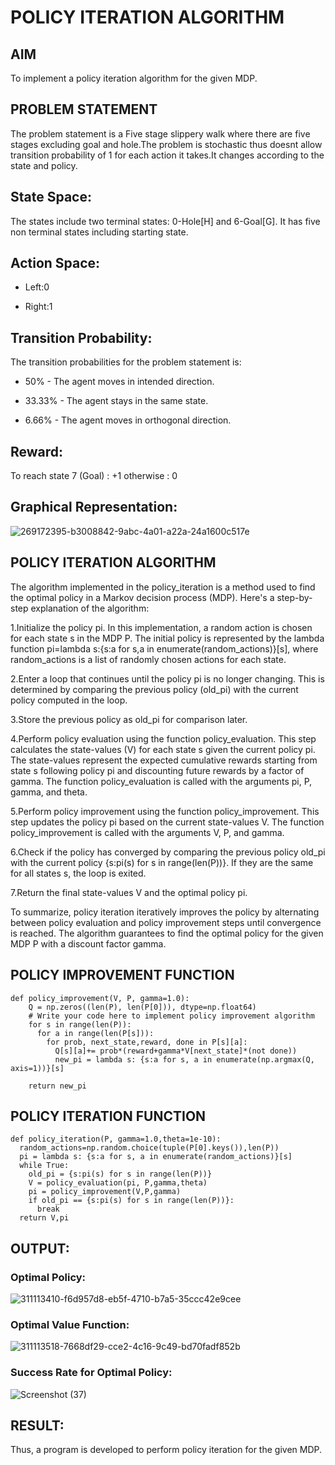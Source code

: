 # POLICY ITERATION ALGORITHM

## AIM
To implement a policy iteration algorithm for the given MDP.

## PROBLEM STATEMENT
The problem statement is a Five stage slippery walk where there are five stages excluding goal and hole.The problem is stochastic thus doesnt allow transition probability of 1 for each action it takes.It changes according to the state and policy.

## State Space:
The states include two terminal states: 0-Hole[H] and 6-Goal[G]. It has five non terminal states including starting state.

## Action Space:
* Left:0

* Right:1

## Transition Probability:
The transition probabilities for the problem statement is:

* 50% - The agent moves in intended direction.

* 33.33% - The agent stays in the same state.

* 6.66% - The agent moves in orthogonal direction.

## Reward:
To reach state 7 (Goal) : +1 otherwise : 0
## Graphical Representation:
![269172395-b3008842-9abc-4a01-a22a-24a1600c517e](https://github.com/charansai0/policy-iteration-algorithm/assets/94296221/7fcecbf7-1afd-4214-a418-6468edbbc2df)


## POLICY ITERATION ALGORITHM
The algorithm implemented in the policy_iteration is a method used to find the optimal policy in a Markov decision process (MDP). Here's a step-by-step explanation of the algorithm:

1.Initialize the policy pi. In this implementation, a random action is chosen for each state s in the MDP P. The initial policy is represented by the lambda function pi=lambda s:{s:a for s,a in enumerate(random_actions)}[s], where random_actions is a list of randomly chosen actions for each state.

2.Enter a loop that continues until the policy pi is no longer changing. This is determined by comparing the previous policy (old_pi) with the current policy computed in the loop.

3.Store the previous policy as old_pi for comparison later.

4.Perform policy evaluation using the function policy_evaluation. This step calculates the state-values (V) for each state s given the current policy pi. The state-values represent the expected cumulative rewards starting from state s following policy pi and discounting future rewards by a factor of gamma. The function policy_evaluation is called with the arguments pi, P, gamma, and theta.

5.Perform policy improvement using the function policy_improvement. This step updates the policy pi based on the current state-values V. The function policy_improvement is called with the arguments V, P, and gamma.

6.Check if the policy has converged by comparing the previous policy old_pi with the current policy {s:pi(s) for s in range(len(P))}. If they are the same for all states s, the loop is exited.

7.Return the final state-values V and the optimal policy pi.

To summarize, policy iteration iteratively improves the policy by alternating between policy evaluation and policy improvement steps until convergence is reached. The algorithm guarantees to find the optimal policy for the given MDP P with a discount factor gamma.

## POLICY IMPROVEMENT FUNCTION
~~~
def policy_improvement(V, P, gamma=1.0):
    Q = np.zeros((len(P), len(P[0])), dtype=np.float64)
    # Write your code here to implement policy improvement algorithm
    for s in range(len(P)):
      for a in range(len(P[s])):
        for prob, next_state,reward, done in P[s][a]:
          Q[s][a]+= prob*(reward+gamma*V[next_state]*(not done))
          new_pi = lambda s: {s:a for s, a in enumerate(np.argmax(Q, axis=1))}[s]

    return new_pi
~~~

## POLICY ITERATION FUNCTION
~~~
def policy_iteration(P, gamma=1.0,theta=1e-10):
  random_actions=np.random.choice(tuple(P[0].keys()),len(P))
  pi = lambda s: {s:a for s, a in enumerate(random_actions)}[s]
  while True:
    old_pi = {s:pi(s) for s in range(len(P))}
    V = policy_evaluation(pi, P,gamma,theta)
    pi = policy_improvement(V,P,gamma)
    if old_pi == {s:pi(s) for s in range(len(P))}:
      break
  return V,pi

~~~

## OUTPUT:
### Optimal Policy:

![311113410-f6d957d8-eb5f-4710-b7a5-35ccc42e9cee](https://github.com/charansai0/policy-iteration-algorithm/assets/94296221/6cb45688-0485-4de6-8170-b1489f5a91b7)

### Optimal Value Function:
![311113518-7668df29-cce2-4c16-9c49-bd70fadf852b](https://github.com/charansai0/policy-iteration-algorithm/assets/94296221/687a510f-50a6-4718-8040-1d2a94d59fac)


### Success Rate for Optimal Policy:
![Screenshot (37)](https://github.com/Sucharithachowdary/policy-iteration-algorithm/assets/94166007/464a08e6-d778-4e7b-a490-ce8f7851f43d)


## RESULT:

Thus, a program is developed to perform policy iteration for the given MDP.
